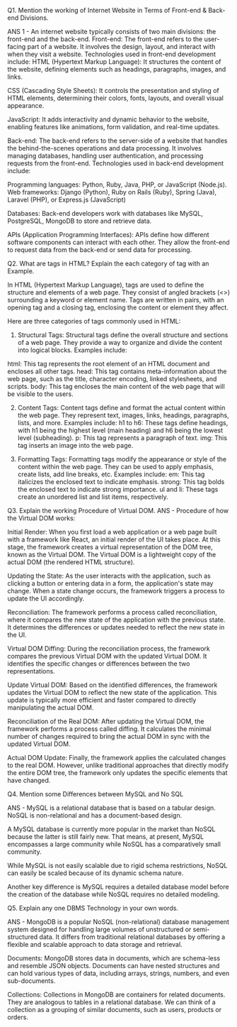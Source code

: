 
Q1. Mention the working of Internet Website in Terms of Front-end & Back-end Divisions.

ANS 1 - An internet website typically consists of two main divisions: 
the front-end and the back-end. 
Front-end:
The front-end refers to the user-facing part of a website. It involves the design, layout, and interact with when they visit a website. Technologies used in front-end development include:
HTML (Hypertext Markup Language): It structures the content of the website, defining elements such as headings, paragraphs, images, and links.

CSS (Cascading Style Sheets): It controls the presentation and styling of HTML elements, determining their colors, fonts, layouts, and overall visual appearance.

JavaScript: It adds interactivity and dynamic behavior to the website, enabling features like animations, form validation, and real-time updates.

Back-end:
The back-end refers to the server-side of a website that handles the behind-the-scenes operations and data processing. It involves managing databases, handling user authentication, and processing requests from the front-end. Technologies used in back-end development include:

Programming languages: Python, Ruby, Java, PHP, or JavaScript (Node.js).
Web frameworks: Django (Python), Ruby on Rails (Ruby), Spring (Java), Laravel (PHP), or Express.js (JavaScript) 

Databases: Back-end developers work with databases like MySQL, PostgreSQL, MongoDB to store and retrieve data.

APIs (Application Programming Interfaces): APIs define how different software components can interact with each other. They allow the front-end to request data from the back-end or send data for processing.


Q2. What are tags in HTML? Explain the each category of tag with an Example.

In HTML (Hypertext Markup Language), tags are used to define the structure and elements of a web page. They consist of angled brackets (<>) surrounding a keyword or element name. Tags are written in pairs, with an opening tag and a closing tag, enclosing the content or element they affect.

Here are three categories of tags commonly used in HTML:
1. Structural Tags:
Structural tags define the overall structure and sections of a web page. They provide a way to organize and divide the content into logical blocks. Examples include:

html: This tag represents the root element of an HTML document and encloses all other tags.
head: This tag contains meta-information about the web page, such as the title, character encoding, linked stylesheets, and scripts.
body: This tag encloses the main content of the web page that will be visible to the users.

2. Content Tags:
Content tags define and format the actual content within the web page. They represent text, images, links, headings, paragraphs, lists, and more. Examples include:
h1 to h6: These tags define headings, with h1 being the highest level (main heading) and h6 being the lowest level (subheading).
p: This tag represents a paragraph of text.
img: This tag inserts an image into the web page.

3. Formatting Tags:
Formatting tags modify the appearance or style of the content within the web page. They can be used to apply emphasis, create lists, add line breaks, etc. Examples include:
em: This tag italicizes the enclosed text to indicate emphasis.
strong: This tag bolds the enclosed text to indicate strong importance.
ul and li: These tags create an unordered list and list items, respectively.

Q3. Explain the working Procedure of Virtual DOM.
ANS - Procedure of how the Virtual DOM works:

Initial Render:
When you first load a web application or a web page built with a framework like React, an initial render of the UI takes place. At this stage, the framework creates a virtual representation of the DOM tree, known as the Virtual DOM. The Virtual DOM is a lightweight copy of the actual DOM (the rendered HTML structure).

Updating the State:
As the user interacts with the application, such as clicking a button or entering data in a form, the application's state may change. When a state change occurs, the framework triggers a process to update the UI accordingly.

Reconciliation:
The framework performs a process called reconciliation, where it compares the new state of the application with the previous state. It determines the differences or updates needed to reflect the new state in the UI.

Virtual DOM Diffing:
During the reconciliation process, the framework compares the previous Virtual DOM with the updated Virtual DOM. It identifies the specific changes or differences between the two representations.

Update Virtual DOM:
Based on the identified differences, the framework updates the Virtual DOM to reflect the new state of the application. This update is typically more efficient and faster compared to directly manipulating the actual DOM.

Reconciliation of the Real DOM:
After updating the Virtual DOM, the framework performs a process called diffing. It calculates the minimal number of changes required to bring the actual DOM in sync with the updated Virtual DOM.

Actual DOM Update:
Finally, the framework applies the calculated changes to the real DOM. However, unlike traditional approaches that directly modify the entire DOM tree, the framework only updates the specific elements that have changed.


Q4. Mention some Differences between MySQL and No SQL

ANS - MySQL is a relational database that is based on a tabular design. NoSQL is non-relational and has a document-based design.

A MySQL database is currently more popular in the market than NoSQL because the latter is still fairly new. That means, at present, MySQL encompasses a large community while NoSQL has a comparatively small community.

While MySQL is not easily scalable due to rigid schema restrictions, NoSQL can easily be scaled because of its dynamic schema nature.

Another key difference is MySQL requires a detailed database model before the creation of the database while NoSQL requires no detailed modeling.

Q5. Explain any one DBMS Technology in your own words.

ANS - MongoDB is a popular NoSQL (non-relational) database management system designed for handling large volumes of unstructured or semi-structured data. It differs from traditional relational databases by offering a flexible and scalable approach to data storage and retrieval.

Documents: MongoDB stores data in documents, which are schema-less and resemble JSON objects. Documents can have nested structures and can hold various types of data, including arrays, strings, numbers, and even sub-documents.

Collections: Collections in MongoDB are containers for related documents. They are analogous to tables in a relational database. We can think of a collection as a grouping of similar documents, such as users, products or orders.